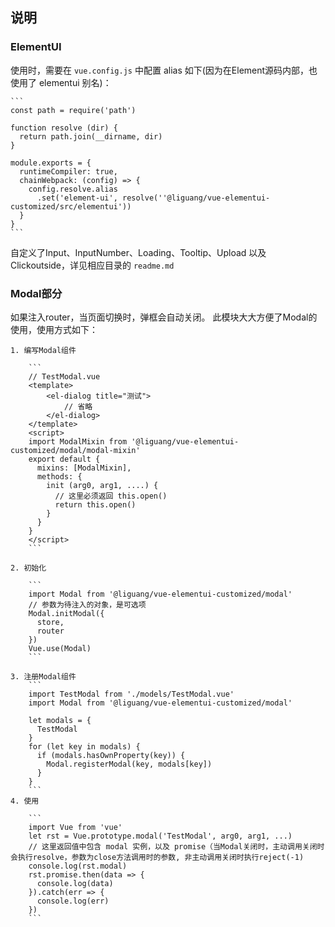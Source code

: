 ## 说明

### ElementUI

使用时，需要在 `vue.config.js` 中配置 alias 如下(因为在Element源码内部，也使用了 elementui 别名)：

    ```
    const path = require('path')
    
    function resolve (dir) {
      return path.join(__dirname, dir)
    }
    
    module.exports = {
      runtimeCompiler: true,
      chainWebpack: (config) => {
        config.resolve.alias
          .set('element-ui', resolve(''@liguang/vue-elementui-customized/src/elementui'))
      }
    }
    ```

自定义了Input、InputNumber、Loading、Tooltip、Upload 以及 Clickoutside，详见相应目录的 `readme.md`

### Modal部分

如果注入router，当页面切换时，弹框会自动关闭。
此模块大大方便了Modal的使用，使用方式如下：

    1. 编写Modal组件
    
        ```
        // TestModal.vue
        <template>
            <el-dialog title="测试">
                // 省略
            </el-dialog>
        </template>
        <script>
        import ModalMixin from '@liguang/vue-elementui-customized/modal/modal-mixin'
        export default {
          mixins: [ModalMixin],
          methods: {
            init (arg0, arg1, ....) {
              // 这里必须返回 this.open()
              return this.open()
            }
          }
        }
        </script>
        ```

    2. 初始化
        
        ```
        import Modal from '@liguang/vue-elementui-customized/modal'
        // 参数为待注入的对象，是可选项
        Modal.initModal({
          store,
          router
        })
        Vue.use(Modal)
        ```
        
    3. 注册Modal组件
        ```
        import TestModal from './models/TestModal.vue'
        import Modal from '@liguang/vue-elementui-customized/modal'
        
        let modals = {
          TestModal
        }
        for (let key in modals) {
          if (modals.hasOwnProperty(key)) {
            Modal.registerModal(key, modals[key])
          }
        }
        ```
    4. 使用
    
        ```
        import Vue from 'vue'
        let rst = Vue.prototype.modal('TestModal', arg0, arg1, ...)
        // 这里返回值中包含 modal 实例，以及 promise（当Modal关闭时，主动调用关闭时会执行resolve，参数为close方法调用时的参数, 非主动调用关闭时执行reject(-1)
        console.log(rst.modal)
        rst.promise.then(data => {
          console.log(data)
        }).catch(err => {
          console.log(err)
        })
        ```
        
